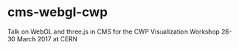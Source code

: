 # cms-webgl-cwp
Talk on WebGL and three.js in CMS for the CWP Visualization Workshop 28-30 March 2017 at CERN
